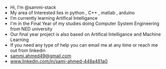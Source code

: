 - Hi, I’m @sammi-stack
- My area of Interested lies in python , C++ , matlab , arduino
- I’m currently learning Artifical Intelligance
- I'm in the Final Year of my studies doing Computer System Engineering from NED university
- Our final year project is also based on Artifical Intelligance and Machine Learning
- If you need any type of help you can email me at any time or reach me out from linkedin
- sammi.ahmed49@gmail.com
- www.linkedin.com/in/sami-ahmed-448a481a0

<!---
sammi-stack/sammi-stack is a ✨ special ✨ repository because its `README.md` (this file) appears on your GitHub profile.
You can click the Preview link to take a look at your changes.
--->

